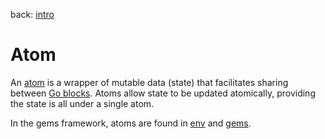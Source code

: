 back: [intro](../intro.md#Basics)

# Atom

An [atom](https://clojure.org/reference/atoms) is a wrapper of mutable data (state) that facilitates sharing between [Go blocks](https://clojuredocs.org/clojure.core.async/go). Atoms allow state to be updated atomically, providing the state is all under a single atom.

In the gems framework, atoms are found in [env](basics/env.md) and [gems](basics/gem.md).